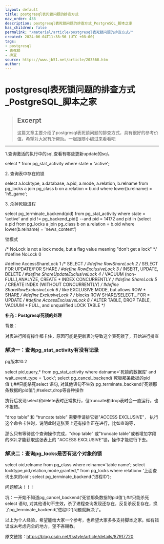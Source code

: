 ```yaml
---
layout: default
title: postgresql表死锁问题的排查方式
nav_order: 438
description: postgresql表死锁问题的排查方式_PostgreSQL_脚本之家
has_children: false
permalink: "/materiel/article/postgresql表死锁问题的排查方式/"
created: 2024-06-04T11:38:56 (UTC +08:00)
tags:
- postgresql
- 表死锁
- 排查
source: https://www.jb51.net/article/203560.htm
author:
---
```


# postgresql表死锁问题的排查方式_PostgreSQL_脚本之家

> ## Excerpt
> 这篇文章主要介绍了postgresql表死锁问题的排查方式，具有很好的参考价值，希望对大家有所帮助。一起跟随小编过来看看吧

---
1.查询激活的执行中的sql,查看有哪些更新update的sql。

select *
from pg_stat_activity
where state = 'active';

2\. 查询表中存在的锁

select a.locktype, a.database, a.pid, a.mode, a.relation, b.relname
from pg_locks a
join pg_class b on a.relation = b.oid
where lower(b.relname) = 'h5_game';

3\. 杀掉死锁进程

select pg_terminate_backend(pid)
from pg_stat_activity
where state = 'active'
and pid != pg_backend_pid()
--and pid = 14172
and pid in (select a.pid
from pg_locks a
join pg_class b on a.relation = b.oid
where lower(b.relname) = 'news_content')

锁模式

/* NoLock is not a lock mode, but a flag value meaning "don't get a lock" */
#define NoLock                 0
 
#define AccessShareLock         1        /* SELECT */
#define RowShareLock          2        /* SELECT FOR UPDATE/FOR SHARE */
#define RowExclusiveLock        3        /* INSERT, UPDATE, DELETE */
#define ShareUpdateExclusiveLock 4       /* VACUUM (non-FULL),ANALYZE, CREATE
                                         * INDEX CONCURRENTLY */
#define ShareLock                5        /* CREATE INDEX (WITHOUT CONCURRENTLY) */
#define ShareRowExclusiveLock  6        /* like EXCLUSIVE MODE, but allows ROW
                                         * SHARE */
#define ExclusiveLock          7        /* blocks ROW SHARE/SELECT...FOR
                                         * UPDATE */
#define AccessExclusiveLock       8        /* ALTER TABLE, DROP TABLE, VACUUM
                                         * FULL, and unqualified LOCK TABLE */

**补充：Postgresql死锁的处理**

背景：

对表进行所有操作都卡住，原因可能是更新表时导致这个表死锁了，开始进行排查

### 解决一：查询pg\_stat\_activity有没有记录

pg版本10.2

select pid,query,* from pg_stat_activity where datname='死锁的数据库' and wait_event_type = 'Lock';
select pg_cancel_backend('死锁那条数据的pid值');##只能杀死select 语句, 对其他语句不生效
pg_terminate_backend('死锁那条数据的pid值');#select,drop等各种操作

执行后发现select和delete表时正常执行，但truncate和drop表时会一直运行，也不报错。

“drop table” 和 “truncate table” 需要申请排它锁"ACCESS EXCLUSIVE"， 执行这个命令卡住时，说明此时这张表上还有操作正在进行，比如查询等，

那么只有等待这个查询操作完成，“drop table” 或"truncate table"或者增加字段的SQL才能获取这张表上的 "ACCESS EXCLUSIVE"锁，操作才能进行下去。

### 解决二：查询pg\_locks是否有这个对象的锁

select oid,relname from pg_class where relname='table name';
select locktype,pid,relation,mode,granted,* from pg_locks where relation= '上面查询出来的oid';
select pg_terminate_backend('进程ID');

问题解决！！！

坑：一开始不知道pg\_cancel\_backend(‘死锁那条数据的pid值');##只能杀死select 语句, 对其他语句不生效，杀了进程查询发现还存在，反复杀反复存在，换了pg\_terminate\_backend(‘进程ID')问题就解决了。

以上为个人经验，希望能给大家一个参考，也希望大家多多支持脚本之家。如有错误或未考虑完全的地方，望不吝赐教。

原文链接：https://blog.csdn.net/fsstyle/article/details/87917720
